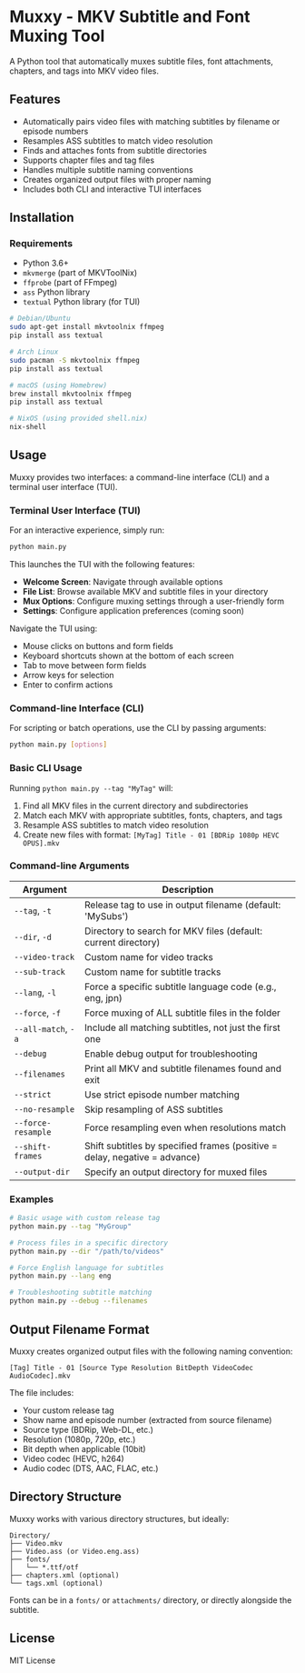 # Muxxy - MKV Subtitle and Font Muxing Tool

A Python tool that automatically muxes subtitle files, font attachments, chapters, and tags into MKV video files.

## Features

- Automatically pairs video files with matching subtitles by filename or episode numbers
- Resamples ASS subtitles to match video resolution 
- Finds and attaches fonts from subtitle directories
- Supports chapter files and tag files
- Handles multiple subtitle naming conventions
- Creates organized output files with proper naming
- Includes both CLI and interactive TUI interfaces

## Installation

### Requirements

- Python 3.6+
- `mkvmerge` (part of MKVToolNix)
- `ffprobe` (part of FFmpeg)
- `ass` Python library
- `textual` Python library (for TUI)

```bash
# Debian/Ubuntu
sudo apt-get install mkvtoolnix ffmpeg
pip install ass textual

# Arch Linux
sudo pacman -S mkvtoolnix ffmpeg
pip install ass textual

# macOS (using Homebrew)
brew install mkvtoolnix ffmpeg
pip install ass textual

# NixOS (using provided shell.nix)
nix-shell
```

## Usage

Muxxy provides two interfaces: a command-line interface (CLI) and a terminal user interface (TUI).

### Terminal User Interface (TUI)

For an interactive experience, simply run:

```bash
python main.py
```

This launches the TUI with the following features:
- **Welcome Screen**: Navigate through available options
- **File List**: Browse available MKV and subtitle files in your directory
- **Mux Options**: Configure muxing settings through a user-friendly form
- **Settings**: Configure application preferences (coming soon)

Navigate the TUI using:
- Mouse clicks on buttons and form fields
- Keyboard shortcuts shown at the bottom of each screen
- Tab to move between form fields
- Arrow keys for selection
- Enter to confirm actions

### Command-line Interface (CLI)

For scripting or batch operations, use the CLI by passing arguments:

```bash
python main.py [options]
```

### Basic CLI Usage

Running `python main.py --tag "MyTag"` will:
1. Find all MKV files in the current directory and subdirectories
2. Match each MKV with appropriate subtitles, fonts, chapters, and tags
3. Resample ASS subtitles to match video resolution
4. Create new files with format: `[MyTag] Title - 01 [BDRip 1080p HEVC OPUS].mkv`

### Command-line Arguments

| Argument | Description |
|----------|-------------|
| `--tag`, `-t` | Release tag to use in output filename (default: 'MySubs') |
| `--dir`, `-d` | Directory to search for MKV files (default: current directory) |
| `--video-track` | Custom name for video tracks |
| `--sub-track` | Custom name for subtitle tracks |
| `--lang`, `-l` | Force a specific subtitle language code (e.g., eng, jpn) |
| `--force`, `-f` | Force muxing of ALL subtitle files in the folder |
| `--all-match`, `-a` | Include all matching subtitles, not just the first one |
| `--debug` | Enable debug output for troubleshooting |
| `--filenames` | Print all MKV and subtitle filenames found and exit |
| `--strict` | Use strict episode number matching |
| `--no-resample` | Skip resampling of ASS subtitles |
| `--force-resample` | Force resampling even when resolutions match |
| `--shift-frames` | Shift subtitles by specified frames (positive = delay, negative = advance) |
| `--output-dir` | Specify an output directory for muxed files |

### Examples

```bash
# Basic usage with custom release tag
python main.py --tag "MyGroup"

# Process files in a specific directory
python main.py --dir "/path/to/videos"

# Force English language for subtitles
python main.py --lang eng

# Troubleshooting subtitle matching
python main.py --debug --filenames
```

## Output Filename Format

Muxxy creates organized output files with the following naming convention:

```
[Tag] Title - 01 [Source Type Resolution BitDepth VideoCodec AudioCodec].mkv
```

The file includes:
- Your custom release tag
- Show name and episode number (extracted from source filename)
- Source type (BDRip, Web-DL, etc.)
- Resolution (1080p, 720p, etc.)
- Bit depth when applicable (10bit)
- Video codec (HEVC, h264)
- Audio codec (DTS, AAC, FLAC, etc.)

## Directory Structure

Muxxy works with various directory structures, but ideally:

```
Directory/
├── Video.mkv
├── Video.ass (or Video.eng.ass)
├── fonts/
│   └── *.ttf/otf
├── chapters.xml (optional)
└── tags.xml (optional)
```

Fonts can be in a `fonts/` or `attachments/` directory, or directly alongside the subtitle.

## License

MIT License